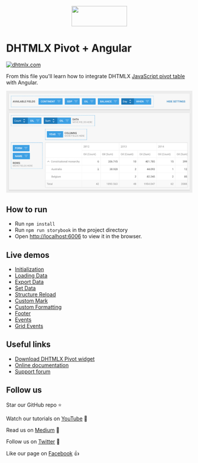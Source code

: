 <p align="center">
	<a href="https://dhtmlx.github.io/angular-pivot-demo/?path=/story/pivot--initialization">
    <img src="https://dhtmlx.github.io/angular-suite-demo/assets/logo.svg" width="150" height="55">
  </a>
</p>


# DHTMLX Pivot + Angular

[![dhtmlx.com](https://img.shields.io/badge/made%20by-DHTMLX-blue)](https://dhtmlx.com/)

From this file you'll learn how to integrate DHTMLX [JavaScript pivot table](https://dhtmlx.com/docs/products/dhtmlxPivot/) with Angular. 

[![dhx-pivot](https://raw.githubusercontent.com/plazarev/media/master/dhx-pivot.png)](https://dhtmlx.github.io/angular-pivot-demo/?path=/story/pivot--initialization)

## How to run
- Run `npm install`
- Run `npm run storybook` in the project directory
- Open [http://localhost:6006](http://localhost:6006) to view it in the browser.

## Live demos

- [Initialization](https://dhtmlx.github.io/angular-pivot-demo/?path=/story/pivot--initialization)
- [Loading Data](https://dhtmlx.github.io/angular-pivot-demo/?path=/story/pivot--loading-data)
- [Export Data](https://dhtmlx.github.io/angular-pivot-demo/?path=/story/pivot--export-data)
- [Set Data](https://dhtmlx.github.io/angular-pivot-demo/?path=/story/pivot--set-data)
- [Structure Reload](https://dhtmlx.github.io/angular-pivot-demo/?path=/story/pivot--structure-reload)
- [Custom Mark](https://dhtmlx.github.io/angular-pivot-demo/?path=/story/pivot--custom-mark)
- [Custom Formatting](https://dhtmlx.github.io/angular-pivot-demo/?path=/story/pivot--custom-formatting)
- [Footer](https://dhtmlx.github.io/angular-pivot-demo/?path=/story/pivot--footer)
- [Events](https://dhtmlx.github.io/angular-pivot-demo/?path=/story/pivot--events)
- [Grid Events](https://dhtmlx.github.io/angular-pivot-demo/?path=/story/pivot--grid-events)

## Useful links

- [Download DHTMLX Pivot widget](https://dhtmlx.com/docs/products/dhtmlxPivot/download.shtml)
- [Online  documentation](https://docs.dhtmlx.com/pivot/index.html)
- [Support forum](https://forum.dhtmlx.com/c/widgets/pivot)

## Follow us

Star our GitHub repo :star:

Watch our tutorials on [YouTube](https://www.youtube.com/user/dhtmlx/videos) :eyes:

Read us on [Medium](https://medium.com/@dhtmlx) :newspaper:

Follow us on [Twitter](https://twitter.com/dhtmlx) :feet:

Like our page on [Facebook](https://www.facebook.com/dhtmlx/) :thumbsup:
